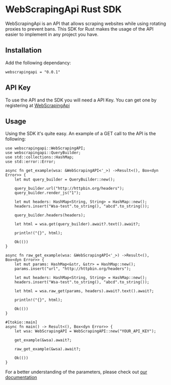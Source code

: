 # WebScrapingApi Rust SDK

WebScrapingApi is an API that allows scraping websites while using rotating proxies to prevent bans. This SDK for Rust makes the usage of the API easier to implement in any project you have.

## Installation

Add the following dependancy:

```
webscrapingapi = "0.0.1"
```

## API Key

To use the API and the SDK you will need a API Key. You can get one by registering at [WebScrapingApi](https://app.webscrapingapi.com/register)

## Usage

Using the SDK it's quite easy.
An example of a GET call to the API is the following:

```
use webscrapingapi::WebScrapingAPI;
use webscrapingapi::QueryBuilder;
use std::collections::HashMap;
use std::error::Error;

async fn get_example(wsa: &WebScrapingAPI<'_>) ->Result<(), Box<dyn Error>> {
    let mut query_builder = QueryBuilder::new();

    query_builder.url("http://httpbin.org/headers");
    query_builder.render_js("1");

    let mut headers: HashMap<String, String> = HashMap::new();
    headers.insert("Wsa-test".to_string(), "abcd".to_string());

    query_builder.headers(headers);

    let html = wsa.get(query_builder).await?.text().await?;

    println!("{}", html);

    Ok(())
}

async fn raw_get_example(wsa: &WebScrapingAPI<'_>) ->Result<(), Box<dyn Error>> {
    let mut params: HashMap<&str, &str> = HashMap::new();
    params.insert("url", "http://httpbin.org/headers");

    let mut headers: HashMap<String, String> = HashMap::new();
    headers.insert("Wsa-test".to_string(), "abcd".to_string());

    let html = wsa.raw_get(params, headers).await?.text().await?;

    println!("{}", html);

    Ok(())
}

#[tokio::main]
async fn main() -> Result<(), Box<dyn Error>> {
    let wsa: WebScrapingAPI = WebScrapingAPI::new("YOUR_API_KEY");

    get_example(&wsa).await?;

    raw_get_example(&wsa).await?;

    Ok(())
}
```

For a better understanding of the parameters, please check out [our documentation](https://app.webscrapingapi.com/documentation/getting-started)